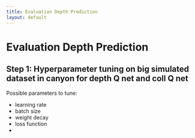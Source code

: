 ```yaml
---
title: Evaluation Depth Prediction
layout: default
---
```


# Evaluation Depth Prediction

## Step 1: Hyperparameter tuning on big simulated dataset in canyon for depth Q net and coll Q net

Possible parameters to tune:

- learning rate
- batch size
- weight decay
- loss function
- 


